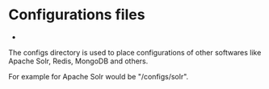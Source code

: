 # Configurations files
-

The configs directory is used to place configurations of other softwares like Apache Solr, Redis, MongoDB and others.

For example for Apache Solr would be "/configs/solr".
